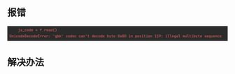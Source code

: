

报错
--
![输入图片说明](/imgs/2024-01-01/y1z9VakD7Krq6bj1.png)

解决办法
--

<!--stackedit_data:
eyJoaXN0b3J5IjpbLTE2MzUyNDkzODNdfQ==
-->